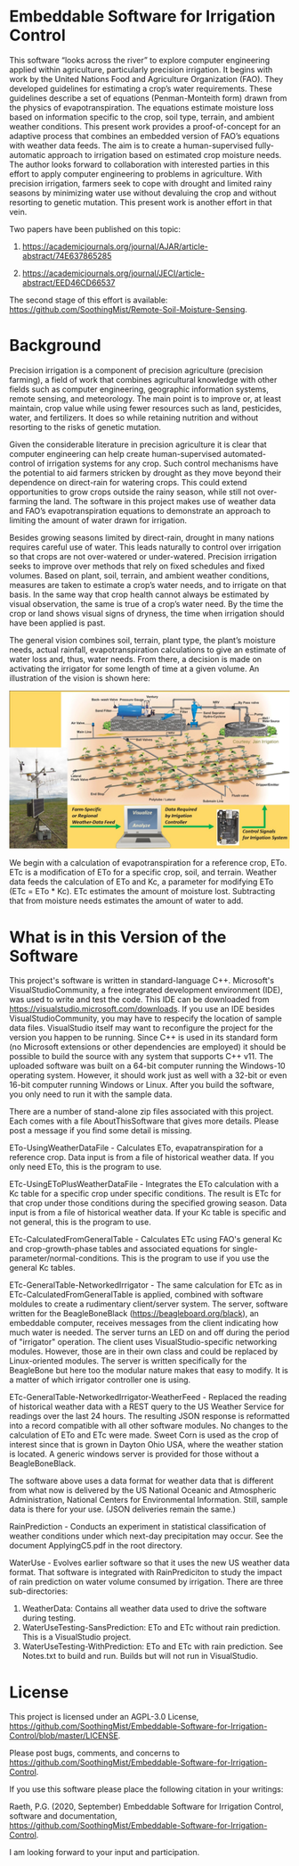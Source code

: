 # Embeddable Software for Irrigation Control

This software “looks across the river” to explore computer engineering applied within agriculture, particularly precision irrigation. It begins with work by the United Nations Food and Agriculture Organization (FAO). They developed guidelines for estimating a crop’s water requirements. These guidelines describe a set of equations (Penman-Monteith form) drawn from the physics of evapotranspiration. The equations estimate moisture loss based on information specific to the crop, soil type, terrain, and ambient weather conditions. This present work provides a proof-of-concept for an adaptive process that combines an embedded version of FAO’s equations with weather data feeds. The aim is to create a human-supervised fully-automatic approach to irrigation based on estimated crop moisture needs. The author looks forward to collaboration with interested parties in this effort to apply computer engineering to problems in agriculture. With precision irrigation, farmers seek to cope with drought and limited rainy seasons by minimizing water use without devaluing the crop and without resorting to genetic mutation. This present work is another effort in that vein.

Two papers have been published on this topic:

1) https://academicjournals.org/journal/AJAR/article-abstract/74E637865285

2) https://academicjournals.org/journal/JECI/article-abstract/EED46CD66537

The second stage of this effort is available: https://github.com/SoothingMist/Remote-Soil-Moisture-Sensing.

# Background

Precision irrigation is a component of precision agriculture (precision farming), a field of work that combines agricultural knowledge with other fields such as computer engineering, geographic information systems, remote sensing, and meteorology. The main point is to improve or, at least maintain, crop value while using fewer resources such as land, pesticides, water, and fertilizers. It does so while retaining nutrition and without resorting to the risks of genetic mutation.

Given the considerable literature in precision agriculture it is clear that computer engineering can help create human-supervised automated-control of irrigation systems for any crop. Such control mechanisms have the potential to aid farmers stricken by drought as they move beyond their dependence on direct-rain for watering crops. This could extend opportunities to grow crops outside the rainy season, while still not over-farming the land. The software in this project makes use of weather data and FAO’s evapotranspiration equations to demonstrate an approach to limiting the amount of water drawn for irrigation.

Besides growing seasons limited by direct-rain, drought in many nations requires careful use of water. This leads naturally to control over irrigation so that crops are not over-watered or under-watered. Precision irrigation seeks to improve over methods that rely on fixed schedules and fixed volumes. Based on plant, soil, terrain, and ambient weather conditions, measures are taken to estimate a crop’s water needs, and to irrigate on that basis. In the same way that crop health cannot always be estimated by visual observation, the same is true of a crop’s water need. By the time the crop or land shows visual signs of dryness, the time when irrigation should have been applied is past.

The general vision combines soil, terrain, plant type, the plant’s moisture needs, actual rainfall, evapotranspiration calculations to give an estimate of water loss and, thus, water needs. From there, a decision is made on activating the irrigator for some length of time at a given volume. An illustration of the vision is shown here:

![Image of Vision](https://github.com/SoothingMist/Embeddable-Software-for-Irrigation-Control/blob/master/VisionPicture.jpg)

We begin with a calculation of evapotranspiration for a reference crop, ETo. ETc is a modification of ETo for a specific crop, soil, and terrain. Weather data feeds the calculation of ETo and Kc, a parameter for modifying ETo (ETc = ETo * Kc). ETc estimates the amount of moisture lost. Subtracting that from moisture needs estimates the amount of water to add.

# What is in this Version of the Software

This project's software is written in standard-language C++. Microsoft's VisualStudioCommunity, a free integrated development environment (IDE), was used to write and test the code. This IDE can be downloaded from https://visualstudio.microsoft.com/downloads. If you use an IDE besides VisualStudioCommunity, you may have to respecify the location of sample data files. VisualStudio itself may want to reconfigure the project for the version you happen to be running. Since C++ is used in its standard form (no Microsoft extensions or other dependencies are employed) it should be possible to build the source with any system that supports C++ v11. The uploaded software was built on a 64-bit computer running the Windows-10 operating system. However, it should work just as well with a 32-bit or even 16-bit computer running Windows or Linux. After you build the software, you only need to run it with the sample data.

There are a number of stand-alone zip files associated with this project. Each comes with a file AboutThisSoftware that gives more details. Please post a message if you find some detail is missing.

ETo-UsingWeatherDataFile - Calculates ETo, evapatranspiration for a reference crop. Data input is from a file of historical weather data. If you only need ETo, this is the program to use.

ETc-UsingEToPlusWeatherDataFile - Integrates the ETo calculation with a Kc table for a specific crop under specific conditions. The result is ETc for that crop under those conditions during the specified growing season. Data input is from a file of historical weather data. If your Kc table is specific and not general, this is the program to use.

ETc-CalculatedFromGeneralTable - Calculates ETc using FAO's general Kc and crop-growth-phase tables and associated equations for single-parameter/normal-conditions. This is the program to use if you use the general Kc tables.

ETc-GeneralTable-NetworkedIrrigator - The same calculation for ETc as in ETc-CalculatedFromGeneralTable is applied, combined with software moldules to create a rudimentary client/server system. The server, software written for the BeagleBoneBlack (https://beagleboard.org/black), an embeddable computer, receives messages from the client indicating how much water is needed. The server turns an LED on and off during the period of "irrigator" operation. The client uses VisualStudio-specific networking modules. However, those are in their own class and could be replaced by Linux-oriented modules. The server is written specifically for the BeagleBone but here too the modular nature makes that easy to modify. It is a matter of which irrigator controller one is using.

ETc-GeneralTable-NetworkedIrrigator-WeatherFeed - Replaced the reading of historical weather data with a REST query to the US Weather Service for readings over the last 24 hours. The resulting JSON response is reformatted into a record compatible with all other software modules. No changes to the calculation of ETo and ETc were made. Sweet Corn is used as the crop of interest since that is grown in Dayton Ohio USA, where the weather station is located. A generic windows server is provided for those without a BeagleBoneBlack.


The software above uses a data format for weather data that is different from what now is delivered by the US National Oceanic and Atmospheric Administration, National Centers for Environmental Information. Still, sample data is there for your use. (JSON deliveries remain the same.)


RainPrediction - Conducts an experiment in statistical classification of weather conditions under which next-day precipitation may occur. See the document ApplyingC5.pdf in the root directory.


WaterUse - Evolves earlier software so that it uses the new US weather data format. That software is integrated with RainPrediciton to study the impact of rain prediction on water volume consumed by irrigation. There are three sub-directories:

  1. WeatherData: Contains all weather data used to drive the software during testing.
  2. WaterUseTesting-SansPrediction: ETo and ETc without rain prediction. This is a VisualStudio project.
  3. WaterUseTesting-WithPrediction: ETo and ETc with rain prediction. See Notes.txt to build and run. Builds but will not run in VisualStudio.

# License

This project is licensed under an AGPL-3.0 License, 
https://github.com/SoothingMist/Embeddable-Software-for-Irrigation-Control/blob/master/LICENSE.

Please post bugs, comments, and concerns to https://github.com/SoothingMist/Embeddable-Software-for-Irrigation-Control.

If you use this software please place the following citation in your writings:

Raeth, P.G. (2020, September) Embeddable Software for Irrigation Control, software and documentation, 
https://github.com/SoothingMist/Embeddable-Software-for-Irrigation-Control.

I am looking forward to your input and participation.
